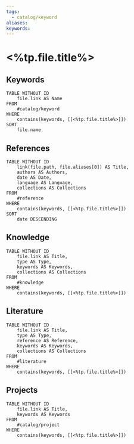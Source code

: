 ```yaml
---
tags:
  - catalog/keyword
aliases:
keywords:
---
```


# <%tp.file.title%>

## Keywords
```dataview
TABLE WITHOUT ID
    file.link AS Name
FROM
    #catalog/keyword
WHERE
    contains(keywords, [[<%tp.file.title%>]])
SORT
    file.name
```

## References
```dataview
TABLE WITHOUT ID
    link(file.path, file.aliases[0]) AS Title,
    authors AS Authors,
    date AS Date,
    language AS Language,
    collections AS Collections
FROM
    #reference
WHERE
    contains(keywords, [[<%tp.file.title%>]])
SORT
    date DESCENDING
```

## Knowledge
```dataview
TABLE WITHOUT ID
    file.link AS Title,
    type AS Type,
    keywords AS Keywords,
    collections AS Collections
FROM
    #knowledge
WHERE
    contains(keywords, [[<%tp.file.title%>]])
```

## Literature
```dataview
TABLE WITHOUT ID
    file.link AS Title,
    type AS Type,
    reference AS Reference,
    keywords AS Keywords,
    collections AS Collections
FROM
    #literature
WHERE
    contains(keywords, [[<%tp.file.title%>]])
```

## Projects
```dataview
TABLE WITHOUT ID
    file.link AS Title,
    keywords AS Keywords
FROM
    #catalog/project
WHERE
    contains(keywords, [[<%tp.file.title%>]])
```
